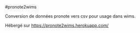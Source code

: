 #pronote2wims

Conversion de données pronote vers csv pour usage dans wims.

Hébergé sur https://pronote2wims.herokuapp.com/
